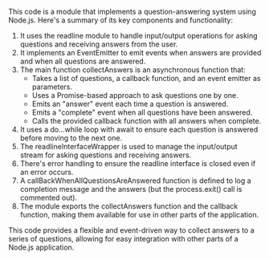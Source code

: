 This code is a module that implements a question-answering system using Node.js. Here's a summary of its key components and functionality:

1. It uses the readline module to handle input/output operations for asking questions and receiving answers from the user.
2. It implements an EventEmitter to emit events when answers are provided and when all questions are answered.
3. The main function collectAnswers is an asynchronous function that:
    - Takes a list of questions, a callback function, and an event emitter as parameters.
    - Uses a Promise-based approach to ask questions one by one.
    - Emits an "answer" event each time a question is answered. 
    - Emits a "complete" event when all questions have been answered. 
    - Calls the provided callback function with all answers when complete.
4. It uses a do...while loop with await to ensure each question is answered before moving to the next one.
5. The readlineInterfaceWrapper is used to manage the input/output stream for asking questions and receiving answers.
6. There's error handling to ensure the readline interface is closed even if an error occurs.
7. A callBackWhenAllQuestionsAreAnswered function is defined to log a completion message and the answers (but the process.exit() call is commented out).
8. The module exports the collectAnswers function and the callback function, making them available for use in other parts of the application.

This code provides a flexible and event-driven way to collect answers to a series of questions, allowing for easy integration with other parts of a Node.js application.